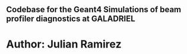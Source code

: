 ## Codebase for the Geant4 Simulations of beam profiler diagnostics at GALADRIEL
# Author: Julian Ramirez
